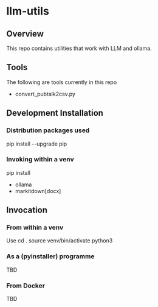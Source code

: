 # llm-utils

## Overview

This repo contains utilities that work with LLM and ollama.

## Tools 
The following are tools currently in this repo
- convert_pubtalk2csv.py

## Development Installation

### Distribution packages used
pip install --upgrade pip

### Invoking within a venv

pip install <xxx>

- ollama
- markitdown[docx]

## Invocation

### From within a venv
Use
cd .
source venv/bin/activate
python3 <Toolname>

### As a (pyinstaller) programme
TBD

### From Docker
TBD

